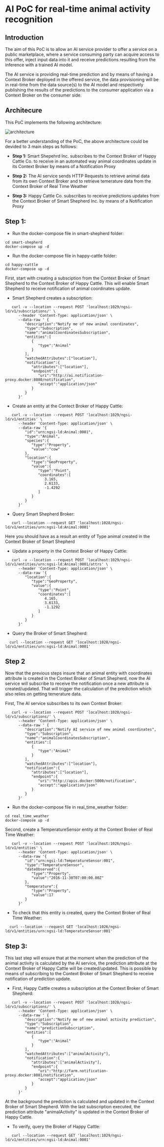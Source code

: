# AI PoC for real-time animal activity recognition

## Introduction
The aim of this PoC is to allow an AI service provider to offer a service on a public marketplace, where a service consuming party can acquire access to this offer, inject input data into it and receive predictions resulting from the inference with a trained AI model.

The AI service is providing real-time prediction and by means of having a Context Broker deployed in the offered service, the data provisioning will be in real-time from the data source(s) to the AI model and respectively publishing the results of the predictions to the consumer application via a Context Broker on the consumer side. 

## Architecure
This PoC implements the following architecture: 

![architecture](https://github.com/RihabFekii/ai-poc/blob/dev/doc/Architecture%20diagrams-Usage%20of%20AI%20service.jpg)

For a better understanding of the PoC, the above architecture could be devided to 3 main steps as folllows:

* **Step 1:**  Smart Shepehrd Inc. subscribes to the Context Broker of Happy Cattle Co. to receive in an automated way animal coordinates update in its Context Broker by means of a Notification Proxy 

* **Step 2:** The AI service sends HTTP Requests to retrieve animal data from its own Context Broker and to retrieve temerature data from the Context Broker of Real Time Weather

* **Step 3:** Happy Cattle Co. subscribes to receive predictions updates from the Context Broker of Smart Shepherd Inc. by means of a Notification Proxy 


## Step 1:

* Run the docker-compose file in smart-shepherd folder: 
```shell 
cd smart-shepherd
docker-compose up -d
 ```

* Run the docker-compose file in happy-cattle folder: 
```shell 
cd happy-cattle
docker-compose up -d
 ```

First, start with creating a subsciption from the Context Broker of Smart Shepherd to the Context Broker of Happy Cattle. This will enable Smart Shepherd to receive notification of animal coordinates update. 

* Smart Shepherd creates a subscription:
```shell
   curl -v --location --request POST 'localhost:1029/ngsi-ld/v1/subscriptions/' \
      --header 'Content-Type: application/json' \
      --data-raw ' {
         "description":"Notify me of new animal coordinates",
         "type":"Subscription",
         "name":"animalCoordinatesSubscription",
         "entities":[
            {
               "type":"Animal"
            }
         ],
         "watchedAttributes":["location"],
         "notification":{
            "attributes":["location"],
            "endpoint":{
               "uri":"http://ai.notification-proxy.docker:8080/notification",
               "accept":"application/json"
            }
         }
      }'
  ```
* Create an entity at the Contect Broker of Happy Cattle:
```shell
   curl -v --location --request POST 'localhost:1029/ngsi-ld/v1/entities' \
      --header 'Content-Type: application/json' \
      --data-raw '{
         "id":"urn:ngsi-ld:Animal:0001",
         "type":"Animal",
         "species":{
            "type":"Property",
            "value":"cow"
         },
         "location":{
            "type":"GeoProperty",
            "value":{
               "type":"Point",
               "coordinates":[
                  3.165,
                  2.6133,
                  -1.4292
               ]
            }
         }
      }'
```
* Query Smart Shepherd Broker: 
```shell
   curl --location --request GET 'localhost:1028/ngsi-ld/v1/entities/urn:ngsi-ld:Animal:0001'
``` 

Here you should have as a result an entity of Type animal created in the Context Broker of Smart Shepherd

* Update a property in the Context Broker of Happy Cattle: 
```shell
   curl -v --location --request POST 'localhost:1029/ngsi-ld/v1/entities/urn:ngsi-ld:Animal:0001/attrs' \
      --header 'Content-Type: application/json' \
      --data-raw '{
         "location":{
            "type":"GeoProperty",
            "value":{
               "type":"Point",
               "coordinates":[
                  4.165,
                  3.6133,
                  -1.1292
               ]
            }
         }
      }'
```
* Query the Broker of Smart Shepherd:
 ```shell
   curl --location --request GET 'localhost:1028/ngsi-ld/v1/entities/urn:ngsi-ld:Animal:0001'
 ``` 
 
## Step 2 

Now that the previous steps insure that an animal entity with coordinates attribute is created in the Context Broker of Smart Shepherd, now the AI service will subscribe to receive the notification once a new attribute is created/updated. 
That will trigger the calculation of the prediction which also relies on getting temerature data. 

First, The AI service subscribes to its own Context Broker:
```shell
   curl -v --location --request POST 'localhost:1028/ngsi-ld/v1/subscriptions/' \
      --header 'Content-Type: application/json' \
      --data-raw ' {
         "description":"Notify AI service of new animal coordinates",
         "type":"Subscription",
         "name":"animalCoordinatesSubscription",
         "entities":[
            {
               "type":"Animal"
            }
         ],
         "watchedAttributes":["location"],
         "notification":{
            "attributes":["location"],
            "endpoint":{
               "uri":"http://apis.docker:5000/notification",
               "accept":"application/json"
            }
         }
      }'
  ```

* Run the docker-compose file in real_time_weather folder: 

```shell 
cd real_time_weather
docker-compose up -d
````

Second, create a TemperatureSensor entity at the Context Broker of Real Time Weather: 

```shell
   curl -v --location --request POST 'localhost:1026/ngsi-ld/v1/entities' \
      --header 'Content-Type: application/json' \
      --data-raw '{
         "id":"urn:ngsi-ld:TemperatureSensor:001",
         "type":"TemperatureSensor",
         "dateObserved":{
            "type":"Property",
            "value":"2016-11-30T07:00:00.00Z"
         },
         "temperature":{
            "type":"Property",
            "value":17
         }
      }'
```

* To check that this entity is created, query the Context Broker of Real Time Weather:
 ```shell
   curl --location --request GET 'localhost:1026/ngsi-ld/v1/entities/urn:ngsi-ld:TemperatureSensor:001'
 ```


## Step 3: 

This last step will ensure that at the moment when the prediction of the animal activity is calculated by the AI service, the prediction attribute at the Context Broker of Happy Cattle will be created/updated. This is possible by means of subscribing to the Context Broker of Smart Shepherd to receive notification of prediction update.

- First, Happy Cattle creates a subscription at the Context Broker of Smart Shepherd: 

```shell
   curl -v --location --request POST 'localhost:1028/ngsi-ld/v1/subscriptions/' \
      --header 'Content-Type: application/json' \
      --data-raw ' {
         "description":"Notify me of new animal activity prediction",
         "type":"Subscription",
         "name":"predictionSubscription",
         "entities":[
            {
               "type":"Animal"
            }
         ],
         "watchedAttributes":["animalActivity"],
         "notification":{
            "attributes":["animalActivity"],
            "endpoint":{
               "uri":"http://farm.notification-proxy.docker:8081/notification",
               "accept":"application/json"
            }
         }
      }'
  ```

At the background the prediction is calculated and updated in the Context Broker of Smart Shepherd. 
With the last subscription executed, the prediction attribute "animalActivity" is updated in the 
Context Broker of Happy Cattle.

- To verify, query the Broker of Happy Cattle:
 
```shell
   curl --location --request GET 'localhost:1029/ngsi-ld/v1/entities/urn:ngsi-ld:Animal:0001'
```
